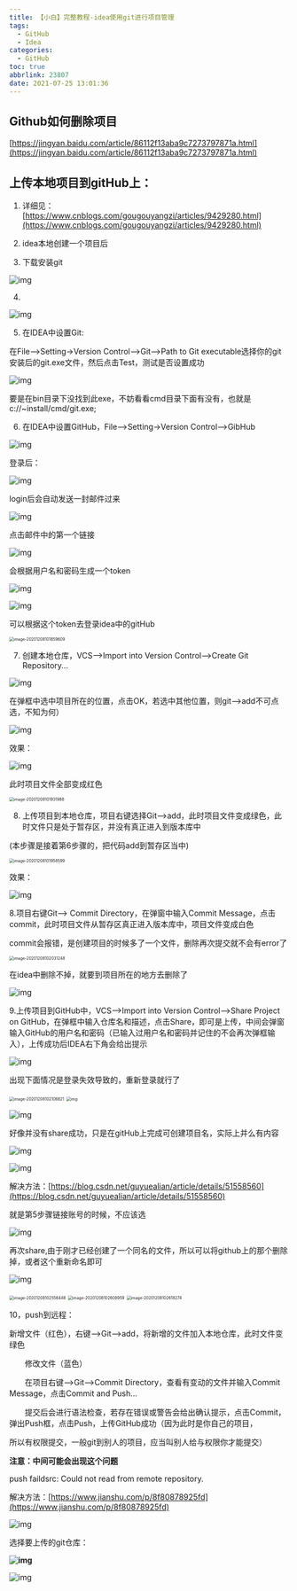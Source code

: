 ```yaml
---
title: 【小白】完整教程-idea使用git进行项目管理
tags:
  - GitHub
  - Idea
categories:
  - GitHub
toc: true
abbrlink: 23807
date: 2021-07-25 13:01:36
---
```


## Github如何删除项目

[https://jingyan.baidu.com/article/86112f13aba9c7273797871a.html](https://jingyan.baidu.com/article/86112f13aba9c7273797871a.html)

<!--more-->

## 上传本地项目到gitHub上：

1. 详细见：[https://www.cnblogs.com/gougouyangzi/articles/9429280.html](https://www.cnblogs.com/gougouyangzi/articles/9429280.html)

2. idea本地创建一个项目后

3. 下载安装git

![img](https://tva1.sinaimg.cn/large/0081Kckwgy1glg8887dqmj30cw03it8q.jpg)

4. 

![img](https://tva1.sinaimg.cn/large/0081Kckwgy1glg8cq1tfzj30d706djrl.jpg)

5. 在IDEA中设置Git:

在File-->Setting->Version Control-->Git-->Path to Git executable选择你的git安装后的git.exe文件，然后点击Test，测试是否设置成功

 

![img](https://tva1.sinaimg.cn/large/0081Kckwgy1glg8861u78j30d707f0te.jpg)

要是在bin目录下没找到此exe，不妨看看cmd目录下面有没有，也就是c://~install/cmd/git.exe;

 

6. 在IDEA中设置GitHub，File-->Setting->Version Control-->GibHub

![img](https://tva1.sinaimg.cn/large/0081Kckwgy1glg885dts2j30d707c3yv.jpg)

登录后：

![img](https://tva1.sinaimg.cn/large/0081Kckwgy1glg884kwwhj30d707lglx.jpg)

login后会自动发送一封邮件过来

![img](https://tva1.sinaimg.cn/large/0081Kckwgy1glg887auh9j307v03k3ym.jpg)

点击邮件中的第一个链接

![img](https://tva1.sinaimg.cn/large/0081Kckwgy1glg88953oij30d701ngll.jpg)

会根据用户名和密码生成一个token

![img](https://tva1.sinaimg.cn/large/0081Kckwgy1glg888os3xj30d702x0sp.jpg)

![img](https://tva1.sinaimg.cn/large/0081Kckwgy1glg8d8x064j30d703wdg0.jpg)

可以根据这个token去登录idea中的gitHub

<img src="https://tva1.sinaimg.cn/large/0081Kckwgy1glg8iagaquj30qe0feth4.jpg" alt="image-20201208101859609" style="zoom:50%;" />

 

7. 创建本地仓库，VCS-->Import into Version Control-->Create Git Repository...

![img](https://tva1.sinaimg.cn/large/0081Kckwgy1glg88kk3a0j30ci06raas.jpg)

在弹框中选中项目所在的位置，点击OK，若选中其他位置，则git-->add不可点选，不知为何）

 

![img](https://tva1.sinaimg.cn/large/0081Kckwgy1glg8e9vz98j30c60cdgmc.jpg)

效果：

![img](https://tva1.sinaimg.cn/large/0081Kckwgy1glg8ecrl70j308b08kmxo.jpg)

此时项目文件全部变成红色

<img src="https://tva1.sinaimg.cn/large/0081Kckwgy1glg8esj1b4j30qe0b47jv.jpg" alt="image-20201208101931988" style="zoom:50%;" />

8. 上传项目到本地仓库，项目右键选择Git-->add，此时项目文件变成绿色，此时文件只是处于暂存区，并没有真正进入到版本库中

 (本步骤是接着第6步骤的，把代码add到暂存区当中)

<img src="https://tva1.sinaimg.cn/large/0081Kckwgy1glg8iyil3uj30qe0oi4qp.jpg" alt="image-20201208101958599" style="zoom:50%;" />

效果：

![img](https://tva1.sinaimg.cn/large/0081Kckwgy1glg88jjjr0j30ad0agwew.jpg)

8.项目右键Git--> Commit Directory，在弹窗中输入Commit Message，点击commit，此时项目文件从暂存区真正进入版本库中，项目文件变成白色

commit会报错，是创建项目的时候多了一个文件，删除再次提交就不会有error了

<img src="https://tva1.sinaimg.cn/large/0081Kckwgy1glg8ja1751j30qe0lqttl.jpg" alt="image-20201208102031248" style="zoom:50%;" />

在idea中删除不掉，就要到项目所在的地方去删除了

![img](https://tva1.sinaimg.cn/large/0081Kckwgy1glg886ea2wj30cv03pq35.jpg)

9.上传项目到GitHub中，VCS-->Import into Version Control-->Share Project on GitHub，在弹框中输入仓库名和描述，点击Share，即可是上传，中间会弹窗输入GitHub的用户名和密码（已输入过用户名和密码并记住的不会再次弹框输入），上传成功后IDEA右下角会给出提示

![img](https://tva1.sinaimg.cn/large/0081Kckwgy1glg88il8scj30b0094t9a.jpg)

出现下面情况是登录失效导致的，重新登录就行了

<img src="https://tva1.sinaimg.cn/large/0081Kckwgy1glg8gb4k3xj30eg0i4aj9.jpg" alt="image-20201208102106821" style="zoom:50%;" />

<img src="https://tva1.sinaimg.cn/large/0081Kckwgy1glg889l5b3j30d705ugls.jpg" alt="img" style="zoom:50%;" />

![img](https://tva1.sinaimg.cn/large/0081Kckwgy1glg88a27nbj309b07gt8v.jpg)

好像并没有share成功，只是在gitHub上完成可创建项目名，实际上并么有内容

![img](https://tva1.sinaimg.cn/large/0081Kckwgy1glg88aokwxj3081036gln.jpg)

![img](https://tva1.sinaimg.cn/large/0081Kckwgy1glg88bluv7j30d706mjrr.jpg)

解决方法：[https://blog.csdn.net/guyuealian/article/details/51558560](https://blog.csdn.net/guyuealian/article/details/51558560)

就是第5步骤链接账号的时候，不应该选

![img](https://tva1.sinaimg.cn/large/0081Kckwgy1glg88lgd81j30d707j0sz.jpg)

再次share,由于刚才已经创建了一个同名的文件，所以可以将github上的那个删除掉，或者这个重新命名即可

![img](https://tva1.sinaimg.cn/large/0081Kckwgy1glg88cezxhj3099098q36.jpg)

<img src="https://tva1.sinaimg.cn/large/0081Kckwgy1glg8opcy4dj30ia0g4gpi.jpg" alt="image-20201208102556448" style="zoom:50%;" />

<img src="https://tva1.sinaimg.cn/large/0081Kckwgy1glg8otm4i5j30fu05o78l.jpg" alt="image-20201208102608959" style="zoom:50%;" />

<img src="https://tva1.sinaimg.cn/large/0081Kckwgy1glg8ovz46bj30qe0fcjze.jpg" alt="image-20201208102618274" style="zoom:50%;" />

10，push到远程：

新增文件（红色），右键-->Git-->add，将新增的文件加入本地仓库，此时文件变绿色

　　修改文件（蓝色）

　　在项目右键-->Git-->Commit Directory，查看有变动的文件并输入Commit Message，点击Commit and Push...

　　提交后会进行语法检查，若存在错误或警告会给出确认提示，点击Commit，弹出Push框，点击Push，上传GitHub成功（因为此时是你自己的项目，

所以有权限提交，一般git到别人的项目，应当叫别人给与权限你才能提交）

**注意：中间可能会出现这个问题**

push faildsrc: Could not read from remote repository.

解决方法：[https://www.jianshu.com/p/8f80878925fd](https://www.jianshu.com/p/8f80878925fd)

![img](https://tva1.sinaimg.cn/large/0081Kckwgy1glg88k0cz0j30d70600t8.jpg)

选择要上传的git仓库：

**![img](https://tva1.sinaimg.cn/large/0081Kckwgy1glg88cx74mj30d705z74j.jpg)**

![img](https://tva1.sinaimg.cn/large/0081Kckwgy1glg88ddtofj307t023a9y.jpg)
